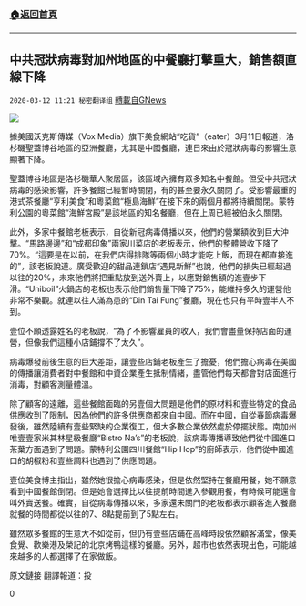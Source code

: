 ###  [:house:返回首頁](https://github.com/ourhimalayas/txt)
---

## 中共冠狀病毒對加州地區的中餐廳打擊重大，銷售額直線下降
`2020-03-12 11:21 秘密翻译组` [轉載自GNews](https://gnews.org/zh-hant/139657/)

![](https://s3-ap-northeast-1.amazonaws.com/news.guo.offload.media/wp-content/uploads/2020/03/12111719/Picture-1-1.png)

據美國沃克斯傳媒（Vox Media）旗下美食網站“吃貨”（eater）3月11日報道，洛杉磯聖蓋博谷地區的亞洲餐廳，尤其是中國餐廳，連日來由於冠狀病毒的影響生意顯著下降。

聖蓋博谷地區是洛杉磯華人聚居區，該區域內擁有眾多知名中餐館。但受中共冠狀病毒的感染影響，許多餐館已經暫時關閉，有的甚至要永久關閉了。受影響最重的港式茶餐廳“亨利美食”和粵菜館“極島海鮮”在接下來的兩個月都將持續關閉。蒙特利公園的粵菜館“海鮮宮殿”是該地區的知名餐廳，但在上周已經被伯永久關閉。

此外，多家中餐館老板表示，自從新冠病毒傳播以來，他們的營業額收到巨大沖擊。“馬路邊邊”和“成都印象”兩家川菜店的老板表示，他們的整體營收下降了70%。“這要是在以前，在我們店得排隊等兩個小時才能吃上飯，而現在都直接進的”，該老板說道。廣受歡迎的甜品連鎖店“遇見新鮮”也說，他們的損失已經超過以往的20%，未來他們將把重點放到送外賣上，以應對銷售額的進壹步下滑。“Uniboil”火鍋店的老板也表示他們銷售量下降了75%，能維持多久的運營他非常不樂觀。就連以往人滿為患的“Din Tai Fung”餐廳，現在也只有平時壹半人不到。

壹位不願透露姓名的老板說，“為了不影響雇員的收入，我們會盡量保持店面的運營，但像我們這種小店鋪撐不了太久”。

病毒爆發前後生意的巨大差距，讓壹些店鋪老板產生了擔憂，他們擔心病毒在美國的傳播讓消費者對中餐館和中資企業產生抵制情緒，盡管他們每天都會對店面進行消毒，對顧客測量體溫。

除了顧客的遠離，這些餐館面臨的另壹個大問題是他們的原材料和壹些特定的食品供應收到了限制，因為他們的許多供應商都來自中國。而在中國，自從春節病毒爆發後，雖然陸續有壹些緊缺的企業復工，但大多數企業依然處於停擺狀態。南加州唯壹壹家米其林星級餐廳“Bistro Na’s”的老板說，該病毒傳播導致他們從中國進口茶葉方面遇到了問題。蒙特利公園四川餐館“Hip Hop”的廚師表示，他們從中國進口的胡椒粉和壹些調料也遇到了供應問題。

壹位美食博主指出，雖然她很擔心病毒感染，但是依然堅持在餐廳用餐，她不願意看到中國餐館倒閉。但是她會選擇比以往提前時間進入參觀用餐，有時候可能還會叫外賣送餐。確實，自從病毒傳播以來，多家還未關門的老板都表示顧客進入餐廳就餐的時間都從以往的7、8點提前到了5點左右。

雖然眾多餐館的生意大不如從前，但仍有壹些店鋪在高峰時段依然顧客滿堂，像美食覺、歡樂港及榮記的北京烤鴨這樣的餐廳。另外，超市也依然表現出色，可能越來越多的人都選擇了在家做飯。

原文鏈接
 翻譯報道：投

0
